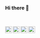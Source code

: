 ### Hi there 👋
<br><br>
<a href="mailto:ddadsx@gmail.com">
  <img align="left" alt="Douglas' Gmail" width="22px" src="https://cdn.jsdelivr.net/npm/simple-icons@v3/icons/gmail.svg" />
</a>
<a href="https://www.linkedin.com/in/ddadsx/">
  <img align="left" alt="Douglas' LinkdeIN" width="22px" src="https://cdn.jsdelivr.net/npm/simple-icons@v3/icons/linkedin.svg" />
</a>
<a href="https://t.me/ddadsx">
  <img align="left" alt="Douglas' Telegram" width="22px" src="https://cdn.jsdelivr.net/npm/simple-icons@v3/icons/telegram.svg" />
</a>
<a href="https://www.instagram.com/ddads/">
  <img align="left" alt="Douglas' Instagram" width="22px" src="https://cdn.jsdelivr.net/npm/simple-icons@v3/icons/instagram.svg" />
</a>



<!--
**ddadsx/ddadsx** is a ✨ _special_ ✨ repository because its `README.md` (this file) appears on your GitHub profile.

Here are some ideas to get you started:

- 🔭 I’m currently working on ...
- 🌱 I’m currently learning ...
- 👯 I’m looking to collaborate on ...
- 🤔 I’m looking for help with ...
- 💬 Ask me about ...
- 📫 How to reach me: ...
- 😄 Pronouns: ...
- ⚡ Fun fact: ...
-->
